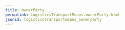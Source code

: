 ```yaml
---
title: ownerParty
permalink: LogisticsTransportMeans.ownerParty.html
jsonid: logisticstransportmeans_ownerparty
---
```

